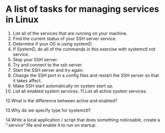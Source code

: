 # A list of tasks for managing services in Linux #

1. List all of the services that are running on your machine.
2. Find the current status of your SSH server service.
3. Determine if your OS is using systemD.
4. If SystemD, do all of the commands in this exercise with systemctl not service.
5. Stop your SSH server.
6. Try and connect to the ssh server.
7. Start the SSH server and try again.
8. Change the SSH port in a config files and restart the SSH server so that it takes affect.
9. Make SSH start automatically on system start up.
10. List all enabled system services.
11.List all active system services.

12.What is the difference between active and enabled?

13.Why do we specify type for systemctl?

14.Write a local application / script that does something noticeable, create a “.service” file and enable it to run on startup.
